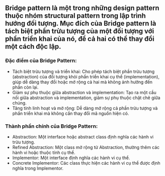 ## Bridge pattern là một trong những design pattern thuộc nhóm structural pattern trong lập trình hướng đối tượng. Mục đích của Bridge pattern là tách biệt phần trừu tượng của một đối tượng với phần triển khai của nó, để cả hai có thể thay đổi một cách độc lập.

### Đặc điểm của Bridge Pattern:
- Tách biệt trừu tượng và triển khai: Cho phép tách biệt phần trừu tượng (abstraction) của đối tượng khỏi phần triển khai cụ thể (implementation), giúp dễ dàng thay đổi hoặc mở rộng cả hai mà không ảnh hưởng đến phần còn lại.
- Giảm sự phụ thuộc giữa abstraction và implementation: Tạo ra một cầu nối giữa abstraction và implementation, giảm sự phụ thuộc chặt chẽ giữa chúng.
- Tăng tính linh hoạt và mở rộng: Dễ dàng mở rộng cả phần trừu tượng và phần triển khai mà không cần thay đổi mã nguồn hiện có.

### Thành phần chính của Bridge Pattern:
- Abstraction: Một interface hoặc abstract class định nghĩa các hành vi trừu tượng.
- Refined Abstraction: Một class mở rộng từ Abstraction, thường thêm các hành vi hoặc thuộc tính cụ thể.
- Implementor: Một interface định nghĩa các hành vi cụ thể.
- Concrete Implementor: Các class thực hiện các hành vi cụ thể được định nghĩa trong Implementor.
